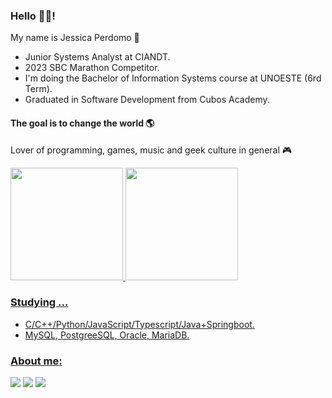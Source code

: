 ### Hello 👋👋!

My name is Jessica Perdomo 👾
- Junior Systems Analyst at CIANDT.
- 2023 SBC Marathon Competitor.
- I'm doing the Bachelor of Information Systems course at UNOESTE (6rd Term).
- Graduated in Software Development from Cubos Academy.

#### The goal is to change the world 🌎
Lover of programming, games, music and geek culture in general 🎮

<div>
  <a href="https://github.com/jessicaperdomo">
  <img height="180em" src="https://github-readme-stats.vercel.app/api?username=jessicaperdomo&show_icons=true&theme=tokyonight&include_all_commits=true&count_private=true"/>
  <img height="180em" src="https://github-readme-stats.vercel.app/api/top-langs/?username=jessicaperdomo&layout=compact&langs_count=16&theme=tokyonight"/>
</div>

### Studying ...
- C/C++/Python/JavaScript/Typescript/Java+Springboot.
- MySQL, PostgreeSQL, Oracle, MariaDB.

### About me:
<div>
  <a href = "mailto:jessicaperdomo101@gmail.com" target="_blank"><img src="https://img.shields.io/badge/-Gmail-%23333?style=for-the-badge&logo=gmail&logoColor=white" target="_blank"></a>
  <a href="https://www.linkedin.com/in/jessica-perdomo-0317b5166/" target="_blank"><img src="https://img.shields.io/badge/-LinkedIn-%230077B5?style=for-the-badge&logo=linkedin&logoColor=white" target="_blank"></a>
  <a href="https://www.beecrowd.com.br/judge/pt/profile/574417?origem=1" target="_blank"><img src="https://img.shields.io/badge/-Beecrowd-%23333?style=for-the-badge&logoColor=white" target="_blank"></a>
</div>
